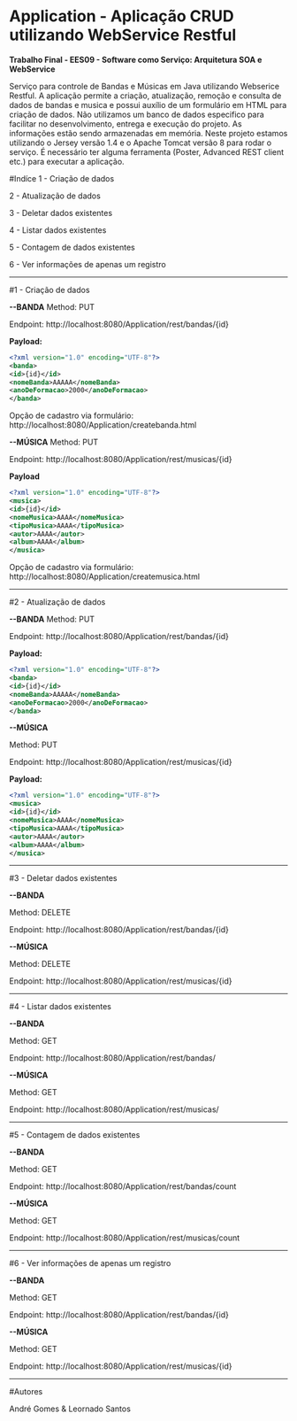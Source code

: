 # Application - Aplicação CRUD utilizando WebService Restful

**Trabalho Final  - EES09 - Software como Serviço: Arquitetura SOA e WebService**

Serviço para controle de Bandas e Músicas em Java utilizando Webserice Restful. A aplicação permite a criação, atualização, remoção e consulta de dados de bandas e musica e possui auxílio de um formulário em HTML para criação de dados. 
Não utilizamos um banco de dados especifico para facilitar no desenvolvimento, entrega e execução do projeto. As informações estão sendo armazenadas em memória.
Neste projeto estamos utilizando o Jersey versão 1.4 e o Apache Tomcat versão 8 para rodar o serviço. É necessário ter alguma ferramenta (Poster, Advanced REST client etc.) para executar a aplicação.

#Indíce
1 - Criação de dados

2 - Atualização de dados

3 - Deletar dados existentes

4 - Listar dados existentes

5 - Contagem de dados existentes

6 - Ver informações de apenas um registro


-------------------------------------------------------------------------------------------------------------------

#1 - Criação de dados

**--BANDA**
Method: PUT

Endpoint: http://localhost:8080/Application/rest/bandas/{id}

**Payload:**

```xml
<?xml version="1.0" encoding="UTF-8"?>
<banda>
<id>{id}</id>
<nomeBanda>AAAAA</nomeBanda>
<anoDeFormacao>2000</anoDeFormacao>
</banda>
```

Opção de cadastro via formulário: http://localhost:8080/Application/createbanda.html


**--MÚSICA**
Method: PUT

Endpoint: http://localhost:8080/Application/rest/musicas/{id}

**Payload**
```xml
<?xml version="1.0" encoding="UTF-8"?>
<musica>
<id>{id}</id>
<nomeMusica>AAAA</nomeMusica>
<tipoMusica>AAAA</tipoMusica>
<autor>AAAA</autor>
<album>AAAA</album>
</musica>
```

Opção de cadastro via formulário: http://localhost:8080/Application/createmusica.html

-------------------------------------------------------------------------------------------------------------------

#2 - Atualização de dados

**--BANDA**
Method: PUT

Endpoint: http://localhost:8080/Application/rest/bandas/{id}

**Payload:**
```xml
<?xml version="1.0" encoding="UTF-8"?>
<banda>
<id>{id}</id>
<nomeBanda>AAAAA</nomeBanda>
<anoDeFormacao>2000</anoDeFormacao>
</banda>
```

**--MÚSICA**

Method: PUT

Endpoint: http://localhost:8080/Application/rest/musicas/{id}

**Payload:**
```xml
<?xml version="1.0" encoding="UTF-8"?>
<musica>
<id>{id}</id>
<nomeMusica>AAAA</nomeMusica>
<tipoMusica>AAAA</tipoMusica>
<autor>AAAA</autor>
<album>AAAA</album>
</musica>
```

-------------------------------------------------------------------------------------------------------------------

#3 - Deletar dados existentes

**--BANDA**

Method: DELETE

Endpoint: http://localhost:8080/Application/rest/bandas/{id}

**--MÚSICA**

Method: DELETE

Endpoint: http://localhost:8080/Application/rest/musicas/{id}


-------------------------------------------------------------------------------------------------------------------

#4 - Listar dados existentes

**--BANDA**

Method: GET

Endpoint: http://localhost:8080/Application/rest/bandas/


**--MÚSICA**

Method: GET

Endpoint: http://localhost:8080/Application/rest/musicas/


-------------------------------------------------------------------------------------------------------------------

#5 - Contagem de dados existentes

**--BANDA**

Method: GET

Endpoint: http://localhost:8080/Application/rest/bandas/count


**--MÚSICA**

Method: GET

Endpoint: http://localhost:8080/Application/rest/musicas/count


-------------------------------------------------------------------------------------------------------------------

#6 - Ver informações de apenas um registro

**--BANDA**

Method: GET

Endpoint: http://localhost:8080/Application/rest/bandas/{id}


**--MÚSICA**

Method: GET

Endpoint: http://localhost:8080/Application/rest/musicas/{id}

-------------------------------------------------------------------------------------------------------------------

#Autores

André Gomes
&
Leornado Santos








